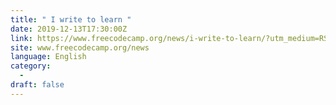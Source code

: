 ```yaml
---
title: " I write to learn "
date: 2019-12-13T17:30:00Z
link: https://www.freecodecamp.org/news/i-write-to-learn/?utm_medium=RSS&utm_source=news.12bit.vn
site: www.freecodecamp.org/news
language: English
category:
  -   
draft: false
---
```

